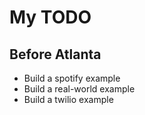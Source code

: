 # My TODO


## Before Atlanta

- Build a spotify example
- Build a real-world example
- Build a twilio example

